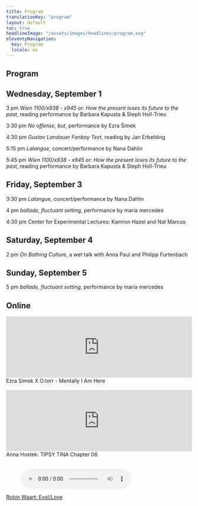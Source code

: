 ```yaml
---
title: Program
translationKey: "program"
layout: default
toc: true
headlineImage: "/assets/images/headlines/program.svg"
eleventyNavigation:
  key: Program
  locale: en
---
```


## Program

## Wednesday, September 1

3 pm
*Wien 1100/x938 - x945 or: How the present loses its future to the past*, reading performance by Barbara Kapusta & Steph Holl-Trieu

3:30 pm
*No offense, but*, performance by Ezra Šimek

4:30 pm
*Gustav Landauer Fanboy Text*, reading by Jan Erbelding

5:15 pm
*Lalangue*, concert/performance by Nana Dahlin

5:45 pm
*Wien 1100/x938 - x945 or: How the present loses its future to the past*, reading performance by Barbara Kapusta & Steph Holl-Trieu

## Friday, September 3

3:30 pm
*Lalangue*, concert/performance by Nana Dahlin

4 pm
*ballade, fluctuant setting*, performance by maria mercedes

4:30 pm
Center for Experimental Lectures: Kamron Hazel and Nat Marcus

## Saturday, September 4

2 pm
*On Bathing Culture*, a wet talk with Anna Paul and Philipp Furtenbach

## Sunday, September 5

5 pm
*ballade, fluctuant setting*, performance by maria mercedes

## Online

<iframe width="100%" height="166" scrolling="no" frameborder="no" allow="autoplay" src="https://w.soundcloud.com/player/?url=https%3A//api.soundcloud.com/tracks/1114505395&color=%23000000&auto_play=false&hide_related=false&show_comments=true&show_user=true&show_reposts=false&show_teaser=true"></iframe>
Ezra Simek X O.torr - Mentally I Am Here

<br>
<br>

<iframe width="100%" height="166" scrolling="no" frameborder="no" allow="autoplay" src="https://w.soundcloud.com/player/?url=https%3A//api.soundcloud.com/tracks/1114504852&color=%23ff0000&auto_play=false&hide_related=false&show_comments=true&show_user=true&show_reposts=false&show_teaser=true"></iframe>
Anna Hostek: TIPSY TINA Chapter 06

<br>
<br>

<figure>
    <audio
        controls
        src="http://45.82.190.23:8000/ices">
            Your browser does not support the
            <code>audio</code> element.
    </audio>
</figure>

[Robin Waart: Evol/Love](http://evolloveat.robinwaart.nl/)